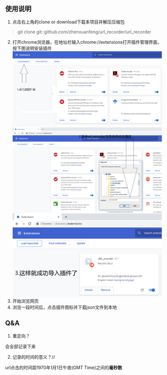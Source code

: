 ## 使用说明
1. 点击右上角的clone or download下载本项目并解压压缩包
> git clone git::github.com/zhenxuanfeng/url_recorder/url_recorder
2. 打开chrome浏览器，在地址栏输入chrome://extensions打开插件管理界面，按下图说明安装插件
![image](https://github.com/zhenxuanfeng/url_recorder/blob/master/Screenshots/1.PNG)
![image](https://github.com/zhenxuanfeng/url_recorder/blob/master/Screenshots/2.PNG)
![image](https://github.com/zhenxuanfeng/url_recorder/blob/master/Screenshots/3.PNG)
3. 开始浏览网页
4. 浏览一段时间后，点击插件图标并下载json文件到本地


## Q&A
1. 重定向？

会全部记录下来

2. 记录的时间的意义？//

url点击的时间距1970年1月1日午夜(GMT Time)之间的**毫秒数**
